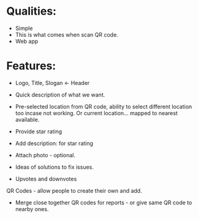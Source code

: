 
# Qualities:

- Simple
- This is what comes when scan QR code.
- Web app

# Features:

- Logo, Title, Slogan <- Header

- Quick description of what we want.

- Pre-selected location from QR code, ability to select different location too incase not working. Or current location... mapped to nearest available.

- Provide star rating
- Add description: for star rating
- Attach photo - optional.
- Ideas of solutions to fix issues.


- Upvotes and downvotes



QR Codes - allow people to create their own and add.
- Merge close together QR codes for reports - or give same QR code to nearby ones.
